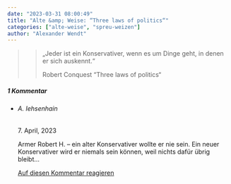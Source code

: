 ```yaml
---
date: "2023-03-31 08:00:49"
title: "Alte &amp; Weise: “Three laws of politics“"
categories: ["alte-weise", "spreu-weizen"]
author: "Alexander Wendt"
---
```


>> „Jeder ist ein Konservativer, wenn es um Dinge geht,
>> in denen er sich auskennt.“
>> 
>> Robert Conquest
>> “Three laws of politics“

<!--more-->
<h5 class="comments-h">
1 Kommentar </h5>
<ul class="commentlist">
<li class="comment even thread-even depth-1 clearfix" id="li-comment-119479">
<h6 class="author">A. Iehsenhain</h6> <span class="date">7. April, 2023</span>



Armer Robert H. &#8211; ein alter Konservativer wollte er nie sein. Ein neuer Konservativer wird er niemals sein können, weil nichts dafür übrig bleibt&#8230;

<a rel="nofollow" class="comment-reply-link" href="#comment-119479" data-commentid="119479" data-postid="16978" data-belowelement="comment-119479" data-respondelement="respond" data-replyto="Antworte auf A. Iehsenhain" aria-label="Antworte auf A. Iehsenhain">Auf diesen Kommentar reagieren</a> 


</li>
</ul>
